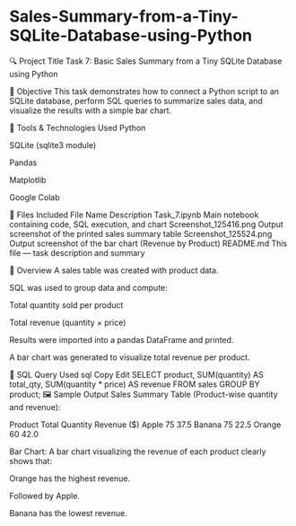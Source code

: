 # Sales-Summary-from-a-Tiny-SQLite-Database-using-Python
🔍 Project Title
Task 7: Basic Sales Summary from a Tiny SQLite Database using Python

🎯 Objective
This task demonstrates how to connect a Python script to an SQLite database, perform SQL queries to summarize sales data, and visualize the results with a simple bar chart.

🧰 Tools & Technologies Used
Python

SQLite (sqlite3 module)

Pandas

Matplotlib

Google Colab

📁 Files Included
File Name	Description
Task_7.ipynb	Main notebook containing code, SQL execution, and chart
Screenshot_125416.png	Output screenshot of the printed sales summary table
Screenshot_125524.png	Output screenshot of the bar chart (Revenue by Product)
README.md	This file — task description and summary

🧮 Overview
A sales table was created with product data.

SQL was used to group data and compute:

Total quantity sold per product

Total revenue (quantity × price)

Results were imported into a pandas DataFrame and printed.

A bar chart was generated to visualize total revenue per product.

🧾 SQL Query Used
sql
Copy
Edit
SELECT 
    product,
    SUM(quantity) AS total_qty,
    SUM(quantity * price) AS revenue
FROM sales
GROUP BY product;
🖼️ Sample Output
Sales Summary Table
(Product-wise quantity and revenue):

Product	Total Quantity	Revenue ($)
Apple	75	37.5
Banana	75	22.5
Orange	60	42.0

Bar Chart:
A bar chart visualizing the revenue of each product clearly shows that:

Orange has the highest revenue.

Followed by Apple.

Banana has the lowest revenue.

